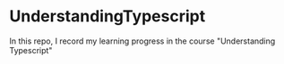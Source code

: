 # UnderstandingTypescript
In this repo, I record my learning progress in the course "Understanding Typescript"
